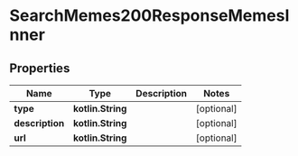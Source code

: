 
# SearchMemes200ResponseMemesInner

## Properties
| Name | Type | Description | Notes |
| ------------ | ------------- | ------------- | ------------- |
| **type** | **kotlin.String** |  |  [optional] |
| **description** | **kotlin.String** |  |  [optional] |
| **url** | **kotlin.String** |  |  [optional] |



